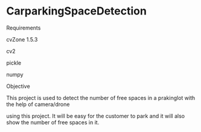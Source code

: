 # CarparkingSpaceDetection


Requirements

cvZone 1.5.3

cv2

pickle

numpy



Objective

This project is used to detect the number of free spaces in a prakinglot with the help of camera/drone

using this project. It will be easy for the customer to park and it will also show the number of free spaces in it. 


